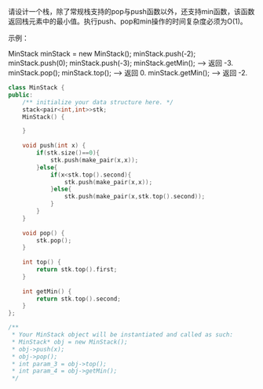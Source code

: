 请设计一个栈，除了常规栈支持的pop与push函数以外，还支持min函数，该函数返回栈元素中的最小值。执行push、pop和min操作的时间复杂度必须为O(1)。


示例：

MinStack minStack = new MinStack();
minStack.push(-2);
minStack.push(0);
minStack.push(-3);
minStack.getMin();   --> 返回 -3.
minStack.pop();
minStack.top();      --> 返回 0.
minStack.getMin();   --> 返回 -2.

```cpp
class MinStack {
public:
    /** initialize your data structure here. */
    stack<pair<int,int>>stk;
    MinStack() {

    }
    
    void push(int x) {
        if(stk.size()==0){
            stk.push(make_pair(x,x));
        }else{
            if(x<stk.top().second){
                stk.push(make_pair(x,x));
            }else{
                stk.push(make_pair(x,stk.top().second));
            }
        }
    }
    
    void pop() {
        stk.pop();
    }
    
    int top() {
        return stk.top().first;
    }
    
    int getMin() {
        return stk.top().second;
    }
};

/**
 * Your MinStack object will be instantiated and called as such:
 * MinStack* obj = new MinStack();
 * obj->push(x);
 * obj->pop();
 * int param_3 = obj->top();
 * int param_4 = obj->getMin();
 */
```

